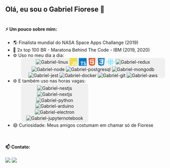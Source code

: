 ## Olá, eu sou o Gabriel Fiorese 👋

#

#### ⚡ Um pouco sobre mim:

- 🌎 Finalista mundial do NASA Space Apps Challange (2019)
- 🏅 2x top 100 BR - Maratona Behind The Code - IBM (2019, 2020)
- ⚙️ Uso no meu dia a dia:
  <div align="center" style="background: #f0f0f0; border-radius: 7px; width: 450px; margin-left: 25px">
    <img align="center" alt="Gabriel-linux" height="25" src="https://cdn.jsdelivr.net/gh/devicons/devicon/icons/linux/linux-original.svg">
    <img align="center" alt="Gabriel-js" height="25" src="https://raw.githubusercontent.com/devicons/devicon/master/icons/javascript/javascript-plain.svg">
    <img align="center" alt="Gabriel-ts" height="25" src="https://raw.githubusercontent.com/devicons/devicon/master/icons/typescript/typescript-plain.svg">
    <img align="center" alt="Gabriel-html" height="25" src="https://raw.githubusercontent.com/devicons/devicon/master/icons/html5/html5-original.svg">
    <img align="center" alt="Gabriel-css" height="25" src="https://raw.githubusercontent.com/devicons/devicon/master/icons/css3/css3-original.svg">
    <img align="center" alt="Gabriel-react" height="25" src="https://raw.githubusercontent.com/devicons/devicon/master/icons/react/react-original.svg">
    <img align="center" alt="Gabriel-redux" height="25" src="https://cdn.jsdelivr.net/gh/devicons/devicon/icons/redux/redux-original.svg">
    <img align="center" alt="Gabriel-node" height="25" src="https://cdn.jsdelivr.net/gh/devicons/devicon/icons/nodejs/nodejs-plain.svg">
    <img align="center" alt="Gabriel-postgresql" height="25" src="https://cdn.jsdelivr.net/gh/devicons/devicon/icons/postgresql/postgresql-plain-wordmark.svg">
    <img align="center" alt="Gabriel-mongodb" height="25" src="https://cdn.jsdelivr.net/gh/devicons/devicon/icons/mongodb/mongodb-plain-wordmark.svg">
    <img align="center" alt="Gabriel-jest" height="20" src="https://cdn.jsdelivr.net/gh/devicons/devicon/icons/jest/jest-plain.svg">
    <img align="center" alt="Gabriel-docker" height="25" src="https://cdn.jsdelivr.net/gh/devicons/devicon/icons/docker/docker-plain-wordmark.svg">
    <img align="center" alt="Gabriel-git" height="25" src="https://cdn.jsdelivr.net/gh/devicons/devicon/icons/git/git-original.svg">
    <img align="center" alt="Gabriel-aws" height="45" src="https://cdn.jsdelivr.net/gh/devicons/devicon/icons/amazonwebservices/amazonwebservices-original-wordmark.svg">
  </div>
- ⚙️ E também uso nas horas vagas:
  <div align="center" style="background: #f0f0f0; border-radius: 7px; width: 210px; margin-left: 25px; padding: 5px 0px">
    <img align="center" alt="Gabriel-nestjs" height="25" src="https://cdn.jsdelivr.net/gh/devicons/devicon/icons/nestjs/nestjs-plain.svg">
    <img align="center" alt="Gabriel-nextjs" height="25" src="https://cdn.jsdelivr.net/gh/devicons/devicon/icons/nextjs/nextjs-original-wordmark.svg">
    <img align="center" alt="Gabriel-python" height="25" src="https://cdn.jsdelivr.net/gh/devicons/devicon/icons/python/python-original-wordmark.svg">
    <img align="center" alt="Gabriel-arduino" height="25" src="https://cdn.jsdelivr.net/gh/devicons/devicon/icons/arduino/arduino-original-wordmark.svg">
    <img align="center" alt="Gabriel-electron" height="25" src="https://cdn.jsdelivr.net/gh/devicons/devicon/icons/electron/electron-original.svg">
    <img align="center" alt="Gabriel-jupyternotebook" height="25" src="https://cdn.jsdelivr.net/gh/devicons/devicon/icons/jupyter/jupyter-original-wordmark.svg">
  </div>
- 😄 Curiosidade: Meus amigos costumam em chamar só de Fiorese

<br/>

#### 📫 Contato:

<div>
  <a href = "mailto:contatogabrielfiorese@gmail.com"><img src="https://img.shields.io/badge/-Gmail-%23333?style=for-the-badge&logo=gmail&logoColor=white" target="_blank"></a>
  <a href="https://www.linkedin.com/in/gabriel-fiorese-zancanela-27247418b" target="_blank"><img src="https://img.shields.io/badge/-LinkedIn-%230077B5?style=for-the-badge&logo=linkedin&logoColor=white" target="_blank"></a>
</div>
